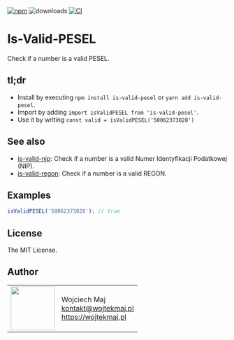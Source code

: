 [![npm](https://img.shields.io/npm/v/is-valid-pesel.svg)](https://www.npmjs.com/package/is-valid-pesel) ![downloads](https://img.shields.io/npm/dt/is-valid-pesel.svg) [![CI](https://github.com/wojtekmaj/is-valid-pesel/workflows/CI/badge.svg)](https://github.com/wojtekmaj/is-valid-pesel/actions)

# Is-Valid-PESEL

Check if a number is a valid PESEL.

## tl;dr

- Install by executing `npm install is-valid-pesel` or `yarn add is-valid-pesel`.
- Import by adding `import isValidPESEL from 'is-valid-pesel'`.
- Use it by writing `const valid = isValidPESEL('50062373028')`

## See also

- [is-valid-nip](https://github.com/wojtekmaj/is-valid-nip): Check if a number is a valid Numer Identyfikacji Podatkowej (NIP).
- [is-valid-regon](https://github.com/wojtekmaj/is-valid-regon): Check if a number is a valid REGON.

## Examples

```ts
isValidPESEL('50062373028'); // true
```

## License

The MIT License.

## Author

<table>
  <tr>
    <td>
      <img src="https://github.com/wojtekmaj.png?s=100" width="100">
    </td>
    <td>
      Wojciech Maj<br />
      <a href="mailto:kontakt@wojtekmaj.pl">kontakt@wojtekmaj.pl</a><br />
      <a href="https://wojtekmaj.pl">https://wojtekmaj.pl</a>
    </td>
  </tr>
</table>
